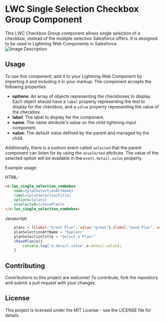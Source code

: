 # LWC Single Selection Checkbox Group Component

This LWC Checkbox Group component allows single selection of a checkbox, instead of the multiple selection Salesforce offers. It is designed to be used in Lightning Web Components in Salesforce.
![Image Description](https://github.com/bigkemp/lwc_single_selection_combobox/blob/main/example.png)


## Usage

To use this component, add it to your Lightning Web Component by importing it and including it in your markup. The component accepts the following properties:

- **options**: An array of objects representing the checkboxes to display. Each object should have a `label` property representing the text to display for the checkbox, and a `value` property representing the value of the checkbox.
- **label**: The label to display for the component.
- **name**: The name attribute's value on the child lightning-input component.
- **value**: The default value defined by the parent and managed by the child.

Additionally, there is a custom event called `selected` that the parent component can listen for by using the `onselected` attribute. The value of the selected option will be available in the `event.detail.value` property.

Example usage:

HTML:
```html
<c-lwc_single_selection_combobox 
    name={planSelectionAttName}
    label={planSelectionTitle}
    options={plans}
    onselected={chosePlan}>
</c-lwc_single_selection_combobox>
```
Javascript:
```javascript
    plans = [{label:"Great Plan", value:"great"},{label:"Good Plan", value:"good"},{label:"Horrible Plan", value:"horrible"}]
    planSelectionAttName = "myplans"
    planSelectionTitle = "Select a Plan!"
    chosePlan(e){
        console.log('e.detail.value',e.detail.value);
    }
```

## Contributing
Contributions to this project are welcome! To contribute, fork the repository and submit a pull request with your changes.

## License
This project is licensed under the MIT License - see the LICENSE file for details.
